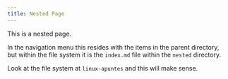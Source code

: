```yaml
---
title: Nested Page
---
```


This is a nested page.

In the navigation menu this resides with the items in the parent directory, but within the file system it is
the `index.md` file within the `nested` directory.

Look at the file system at `linux-apuntes` and this will make sense.
